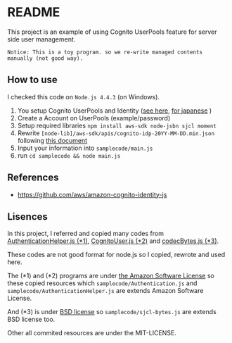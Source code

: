 # README

This project is an example of using Cognito UserPools feature for server side user management.

```
Notice: This is a toy program. so we re-write managed contents manually (not good way).
```


## How to use

I checked this code on `Node.js 4.4.3` (on Windows).

1. You setup Cognito UserPools and Identity
   ([see here](http://docs.aws.amazon.com/ja_jp/cognito/latest/developerguide/cognito-user-identity-pools.html),
   [for japanese](http://dev.classmethod.jp/cloud/aws/cognito-user-pool/) )
2. Create a Account on UserPools (example/password)
3. Setup required libraries `npm install aws-sdk node-jsbn sjcl moment`
4. Rewrite `[node-lib]/aws-sdk/apis/cognito-idp-20YY-MM-DD.min.json` following [this document](./feature-list.md)
5. Input your information into `samplecode/main.js`
6. run `cd samplecode && node main.js`


## References

* https://github.com/aws/amazon-cognito-identity-js


## Lisences

In this project, I referred and copied many codes from
[AuthenticationHelper.js (*1)](https://github.com/aws/amazon-cognito-identity-js/blob/master/src/AuthenticationHelper.js),
[CognitoUser.js (*2)](https://github.com/aws/amazon-cognito-identity-js/blob/master/src/CognitoUser.js) and
[codecBytes.js (*3)](https://github.com/bitwiseshiftleft/sjcl/blob/master/core/codecBytes.js).

These codes are not good format for node.js so I copied, rewrote and used here.

The (*1) and (*2) programs are under [the Amazon Software License](lisences/amazon-cognito-identity-js-LICENSE.txt) 
so these copied resources which `samplecode/Authentication.js` and `samplecode/AuthenticationHelper.js` are extends Amazon Software License.

And (*3) is under [BSD license](lisences/sjcl-LICENSE.txt) so `samplecode/sjcl-bytes.js` are extends BSD license too.

Other all commited resources are under the MIT-LICENSE.
